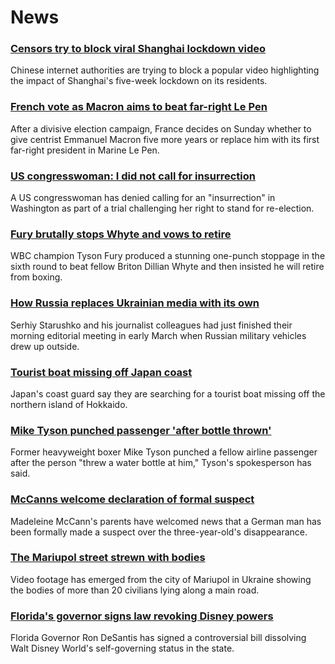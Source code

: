 # News
### [Censors try to block viral Shanghai lockdown video](https://www.bbc.com/news/world-asia-china-61202603)
Chinese internet authorities are trying to block a popular video highlighting the impact of Shanghai's five-week lockdown on its residents.
### [French vote as Macron aims to beat far-right Le Pen](https://www.bbc.com/news/world-europe-61204543)
After a divisive election campaign, France decides on Sunday whether to give centrist Emmanuel Macron five more years or replace him with its first far-right president in Marine Le Pen.
### [US congresswoman: I did not call for insurrection](https://www.bbc.com/news/world-us-canada-61196311)
A US congresswoman has denied calling for an "insurrection" in Washington as part of a trial challenging her right to stand for re-election. 
### [Fury brutally stops Whyte and vows to retire](https://www.bbc.com/sport/boxing/61188235)
WBC champion Tyson Fury produced a stunning one-punch stoppage in the sixth round to beat fellow Briton Dillian Whyte and then insisted he will retire from boxing.
### [How Russia replaces Ukrainian media with its own](https://www.bbc.com/news/world-europe-61154066)
Serhiy Starushko and his journalist colleagues had just finished their morning editorial meeting in early March when Russian military vehicles drew up outside.  
### [Tourist boat missing off Japan coast](https://www.bbc.com/news/world-asia-61202599)
Japan's coast guard say they are searching for a tourist boat missing off the northern island of Hokkaido.
### [Mike Tyson punched passenger 'after bottle thrown'](https://www.bbc.com/news/world-us-canada-61192417)
Former heavyweight boxer Mike Tyson punched a fellow airline passenger after the person "threw a water bottle at him," Tyson's spokesperson has said. 
### [McCanns welcome declaration of formal suspect](https://www.bbc.com/news/uk-61196071)
Madeleine McCann's parents have welcomed news that a German man has been formally made a suspect over the three-year-old's disappearance.
### [The Mariupol street strewn with bodies](https://www.bbc.com/news/61187310)
Video footage has emerged from the city of Mariupol in Ukraine showing the bodies of more than 20 civilians lying along a main road.
### [Florida's governor signs law revoking Disney powers](https://www.bbc.com/news/world-us-canada-61192982)
Florida Governor Ron DeSantis has signed a controversial bill dissolving Walt Disney World's self-governing status in the state. 
